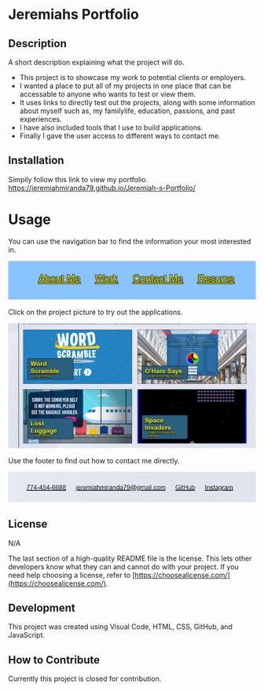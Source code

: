 # Jeremiahs Portfolio

## Description

A short description explaining what the project will do.

- This project is to showcase my work to potential clients or employers.
- I wanted a place to put all of my projects in one place that can be accessable to anyone who     wants to test or view them.
- It uses links to directly test out the projects, along with some information about myself such as, my familylife, education, passions, and past experiences.
- I have also included tools that I use to build applications.
- Finally I gave the user access to different ways to contact me. 

## Installation

Simpily follow this  link to view my portfolio. https://jeremiahmiranda79.github.io/Jeremiah-s-Portfolio/

# Usage

You can use the navigation bar to find the information your most interested in.

![screenshot](./assets/img/Navigation-Screenshot.png)

Click on the project picture to try out the applications.

![screenshot](./assets/img/Projects-Screenshot.png)

Use the footer to find out how to contact me directly.

![screenshot](./assets/img/contact-info-screenshot.png)

## License

N/A

The last section of a high-quality README file is the license. This lets other developers know what they can and cannot do with your project. If you need help choosing a license, refer to [https://choosealicense.com/](https://choosealicense.com/).

## Development

This project was created using Visual Code, HTML, CSS, GitHub, and JavaScript.

## How to Contribute

Currently this project is closed for contribution.
